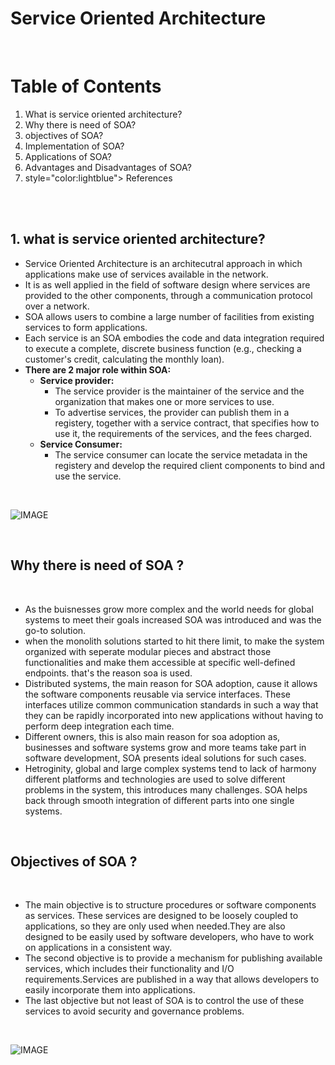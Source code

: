 # Service Oriented Architecture

<br>

# Table of Contents

 1. What is service oriented architecture? 
 2. Why there is need of SOA?  
 3. objectives of SOA? 
 4. Implementation of SOA? 
 5. Applications of SOA? 
 6. Advantages and Disadvantages of SOA? 
 7. style="color:lightblue"> References 

<br>
<br>

## 1. what is service oriented architecture?

* Service Oriented Architecture is an architecutral approach in which applications make use of services available in the network.
* It is as well applied in the field of software design where services are provided to the other components, through a communication protocol over a network.
* SOA allows users to combine a large number of facilities from existing services to form applications.
* Each service is an SOA embodies the code and data integration required to execute a complete, discrete business function (e.g., checking a customer's credit, calculating the monthly loan).
* **There are 2 major role within SOA:**
  * **Service provider:**
    * The service provider is the maintainer of the service and the organization that makes one or more services to use.
    * To advertise services, the provider can publish them in a registery, together with a service contract, that specifies how to use it, the requirements of the services, and the fees charged.
  * **Service Consumer:**
    * The service consumer can locate the service metadata in the registery and develop the required client components to bind and use the service.

<br>

![IMAGE](https://media.geeksforgeeks.org/wp-content/uploads/Screenshot-245.png)

<br>

## Why there is need of SOA ?
<br>

* As the buisnesses grow more complex and the world needs for global systems to meet their goals increased SOA was introduced and was the go-to solution.
* when the monolith solutions started to hit there limit, to make the system organized with seperate modular pieces and abstract those functionalities and make them accessible at specific well-defined endpoints. that's the reason soa is used.
* Distributed systems, the main reason for SOA adoption, cause it allows the software components reusable via service interfaces. These interfaces utilize common communication standards in such a way that they can be rapidly incorporated into new applications without having to perform deep integration each time.
* Different owners, this is also main reason for soa adoption as, businesses and software systems grow and more teams take part in software development, SOA presents ideal solutions for such cases.
* Hetroginity, global and large complex systems tend to lack of harmony different platforms and technologies are used to solve different problems in the system, this introduces many challenges. SOA helps back through smooth integration of different parts into one single systems.

<br>

## Objectives of SOA ?
<br>

* The main objective is to structure procedures or software components as services. These services are designed to be loosely coupled to applications, so they are only used when needed.They are also designed to be easily used by software developers, who have to work on applications in a consistent way.
* The second objective is to provide a mechanism for publishing available services, which includes their functionality and I/O requirements.Services are published in a way that allows developers to easily incorporate them into applications.
* The last objective but not least of SOA is to control the use of these services to avoid security and governance problems.

<br>

![IMAGE](https://miro.medium.com/max/1400/1*Xot9nbkQAGbGaYwi84Kh-w.png)

<br>



